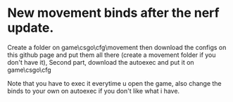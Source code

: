 # New movement binds after the nerf update.
Create a folder on game\csgo\cfg\movement then download the configs on this github page and put them all there (create a movement folder if you don't have it),
Second part, download the autoexec and put it on game\csgo\cfg

Note that you have to exec it everytime u open the game, also change the binds to your own on autoexec if you don't like what i have.
